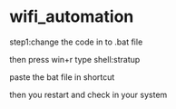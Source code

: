 # wifi_automation
step1:change the code in to .bat file

then press win+r type shell:stratup

paste the bat file in shortcut

then you restart and check in your system
